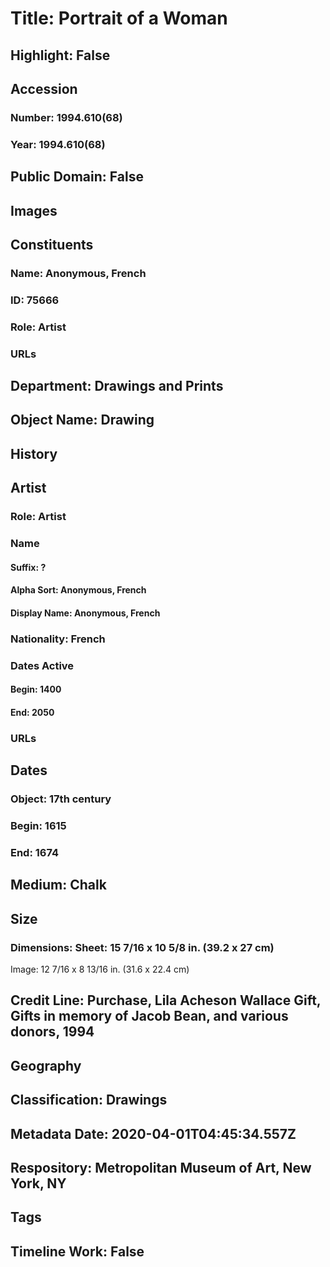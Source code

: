 # Title: Portrait of a Woman
## Highlight: False
## Accession
### Number: 1994.610(68)
### Year: 1994.610(68)
## Public Domain: False
## Images
## Constituents
### Name: Anonymous, French
### ID: 75666
### Role: Artist
### URLs
## Department: Drawings and Prints
## Object Name: Drawing
## History
## Artist
### Role: Artist
### Name
#### Suffix: ?
#### Alpha Sort: Anonymous, French
#### Display Name: Anonymous, French
### Nationality: French
### Dates Active
#### Begin: 1400
#### End: 2050
### URLs
## Dates
### Object: 17th century
### Begin: 1615
### End: 1674
## Medium: Chalk
## Size
### Dimensions: Sheet: 15 7/16 x 10 5/8 in. (39.2 x 27 cm)
Image: 12 7/16 x 8 13/16 in. (31.6 x 22.4 cm)
## Credit Line: Purchase, Lila Acheson Wallace Gift, Gifts in memory of Jacob Bean, and various donors, 1994
## Geography
## Classification: Drawings
## Metadata Date: 2020-04-01T04:45:34.557Z
## Respository: Metropolitan Museum of Art, New York, NY
## Tags
## Timeline Work: False